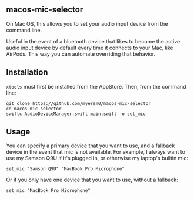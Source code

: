 ## macos-mic-selector
On Mac OS, this allows you to set your audio input device from the command line.

Useful in the event of a bluetooth device that likes to become the active audio input device by default every time it connects to your Mac, like AirPods. This way you can automate overriding that behavior.

## Installation
`xtools` must first be installed from the AppStore. Then, from the command line:
```
git clone https://github.com/myersm0/macos-mic-selector
cd macos-mic-selector
swiftc AudioDeviceManager.swift main.swift -o set_mic
```

## Usage
You can specify a primary device that you want to use, and a fallback device in the event that mic is not available. For example, I always want to use my Samson Q9U if it's plugged in, or otherwise my laptop's builtin mic:
```
set_mic "Samson Q9U" "MacBook Pro Microphone"
```

Or if you only have one device that you want to use, without a fallback:
```
set_mic "MacBook Pro Microphone"
```

